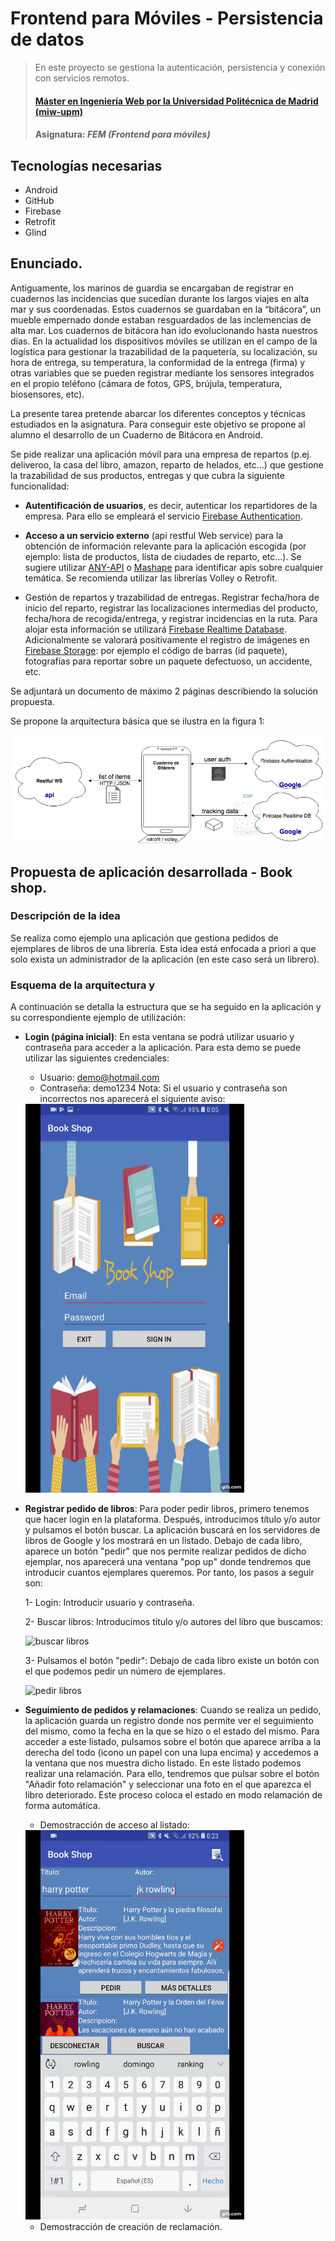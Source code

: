 # Frontend para Móviles - Persistencia de datos
> En este proyecto se gestiona la autenticación, persistencia y conexión con servicios remotos.
> #### [Máster en Ingeniería Web por la Universidad Politécnica de Madrid (miw-upm)](http://miw.etsisi.upm.es)
> #### Asignatura: *FEM (Frontend para móviles)*

## Tecnologías necesarias
* Android
* GitHub
* Firebase
* Retrofit
* Glind

## Enunciado.

Antiguamente, los marinos de guardia se encargaban de registrar en cuadernos las incidencias que 
sucedían durante los largos viajes en alta mar y sus coordenadas. Estos cuadernos se guardaban en 
la “bitácora”, un mueble empernado donde estaban resguardados de las inclemencias de alta mar. Los 
cuadernos de bitácora han ido evolucionando hasta nuestros días. En la actualidad los dispositivos 
móviles se utilizan en el campo de la logística para gestionar la trazabilidad de la paquetería, su 
localización, su hora de entrega, su temperatura, la conformidad de la entrega (firma) y otras 
variables que se pueden registrar mediante los sensores integrados en el propio teléfono (cámara de 
fotos, GPS, brújula, temperatura, biosensores, etc).

La presente tarea pretende abarcar los diferentes conceptos y técnicas estudiados en la asignatura. 
Para conseguir este objetivo se propone al alumno el desarrollo de un Cuaderno de Bitácora en Android.

Se pide realizar una aplicación móvil para una empresa de repartos (p.ej. deliveroo, la casa del 
libro, amazon, reparto de helados, etc…) que gestione la trazabilidad de sus productos, entregas y 
que cubra la siguiente funcionalidad:

* __Autentificación de usuarios__, es decir, autenticar los repartidores de la empresa. Para ello se 
empleará el servicio [Firebase Authentication](https://firebase.google.com/docs/auth/).

* __Acceso a un servicio externo__ (api restful Web service) para la obtención de información relevante 
para la aplicación escogida (por ejemplo: lista de productos, lista de ciudades de reparto, etc…). 
Se sugiere utilizar [ANY-API](https://any-api.com/) o [Mashape](https://market.mashape.com/explore) 
para identificar apis sobre cualquier temática. Se recomienda utilizar las librerías Volley o Retrofit.

* Gestión de repartos y trazabilidad de entregas. Registrar fecha/hora de inicio del reparto, 
registrar las localizaciones intermedias del producto, fecha/hora de recogida/entrega, y registrar 
incidencias en la ruta. Para alojar esta información se utilizará 
[Firebase Realtime Database](https://firebase.google.com/products/database/). 
Adicionalmente se valorará positivamente el registro de imágenes en 
[Firebase Storage](https://firebase.google.com/products/storage/): por ejemplo el 
código de barras (id paquete), fotografías para reportar sobre un paquete defectuoso, un accidente, etc.

Se adjuntará un documento de máximo 2 páginas describiendo la solución propuesta.

Se propone la arquitectura básica que se ilustra en la figura 1:

[![Arquitectura básica propuesta](https://github.com/tomas-teston/FEM.miw.conectividad/blob/master/chart.png)](https://github.com/tomas-teston/FEM.miw.conectividad/blob/master/chart.png)

## Propuesta de aplicación desarrollada - Book shop.

### Descripción de la idea
Se realiza como ejemplo una aplicación que gestiona pedidos de ejemplares de libros de una librería. 
Esta idea está enfocada a priori a que solo exista un administrador de la aplicación (en este caso 
será un librero).

### Esquema de la arquitectura y 
A continuación se detalla la estructura que se ha seguido en la aplicación y su correspondiente 
ejemplo de utilización:

* __Login (página inicial)__: En esta ventana se podrá utilizar usuario y contraseña para acceder
a la aplicación. Para esta demo se puede utilizar las siguientes credenciales:

    * Usuario: demo@hotmail.com
    * Contraseña: demo1234
    Nota: Si el usuario y contraseña son incorrectos nos aparecerá el siguiente aviso:
    
    <img src="https://github.com/tomas-teston/FEM.miw.conectividad/blob/master/errorLogin.gif" alt="error en el login" width="350"/>
    
* __Registrar pedido de libros__: Para poder pedir libros, primero tenemos que hacer login en la 
plataforma. Después, introducimos título y/o autor y pulsamos el botón buscar. La aplicación
buscará en los servidores de libros de Google y los mostrará en un listado. Debajo de cada libro, 
aparece un botón "pedir" que nos permite realizar pedidos de dicho ejemplar, nos aparecerá una
ventana "pop up" donde tendremos que introducir cuantos ejemplares queremos. Por tanto, los pasos
a seguir son:

    1- Login: Introducir usuario y contraseña.
    
    2- Buscar libros: Introducimos título y/o autores del libro que buscamos:
    
    <img src="https://github.com/tomas-teston/FEM.miw.conectividad/blob/master/buscarLibros.gif" alt="buscar libros" width="350"/>
    
    3- Pulsamos el botón "pedir": Debajo de cada libro existe un botón con el que podemos pedir
    un número de ejemplares.
    
    <img src="https://github.com/tomas-teston/FEM.miw.conectividad/blob/master/realizarPedido.gif" alt="pedir libros" width="350"/>
    
* __Seguimiento de pedidos y relamaciones__: Cuando se realiza un pedido, la aplicación guarda un 
registro donde nos permite ver el seguimiento del mismo, como la fecha en la que se hizo o el estado
del mismo. Para acceder a este listado, pulsamos sobre el botón que aparece arriba a la derecha del 
todo (icono un papel con una lupa encima) y accedemos a la ventana que nos muestra dicho listado.
En este listado podemos realizar una relamación. Para ello, tendremos que pulsar sobre el botón 
"Añadir foto relamación" y seleccionar una foto en el que aparezca el libro deteriorado. Este proceso
coloca el estado en modo relamación de forma automática.

    * Demostracción de acceso al listado:
    
    <img src="https://github.com/tomas-teston/FEM.miw.conectividad/blob/master/accesoListadoPedidos.gif" alt="pedir libros" width="350"/>
    
    * Demostracción de creación de reclamación.
    
    
    
    







